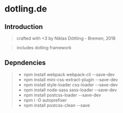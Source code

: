 # dotling.de

## Introduction

> crafted with <3 by Niklas Döttling - Bremen, 2018

> includes dotling framework 

## Depndencies

> * npm install webpack webpack-cli --save-dev
> * npm install mini-css-extract-plugin --save-dev
> * npm install style-loader css-loader --save-dev
> * npm install node-sass sass-loader --save-dev
> * npm install postcss-loader --save-dev
> * npm i -D autoprefixer
> * npm install postcss-clean --save
